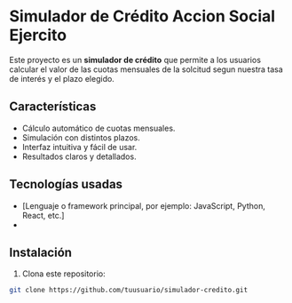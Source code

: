 # Simulador de Crédito Accion Social Ejercito

Este proyecto es un **simulador de crédito** que permite a los usuarios calcular el valor de las cuotas mensuales de la solcitud segun nuestra tasa de interés y el plazo elegido.

## Características

- Cálculo automático de cuotas mensuales.
- Simulación con distintos plazos.
- Interfaz intuitiva y fácil de usar.
- Resultados claros y detallados.

## Tecnologías usadas

- [Lenguaje o framework principal, por ejemplo: JavaScript, Python, React, etc.]
-
## Instalación

1. Clona este repositorio:

```bash
git clone https://github.com/tuusuario/simulador-credito.git
